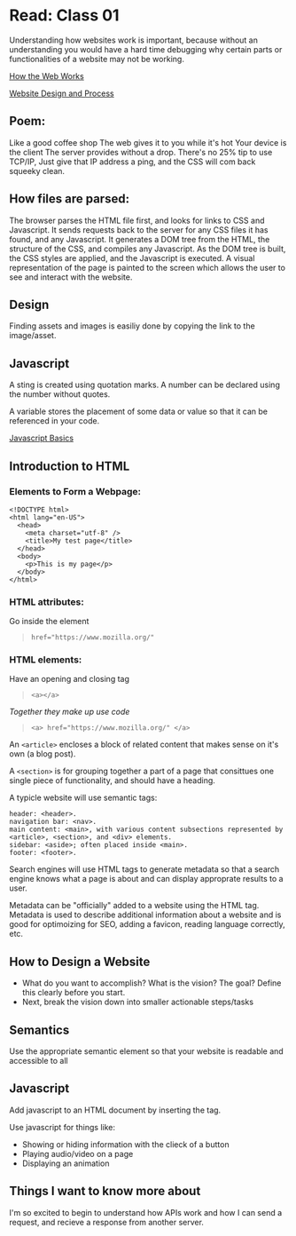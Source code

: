 # Read: Class 01

Understanding how websites work is important, because without an understanding you would have a hard time debugging why certain parts or functionalities of a website may not be working. 

[How the Web Works](https://developer.mozilla.org/en-US/docs/Learn/Getting_started_with_the_web/How_the_Web_works)

[Website Design and Process](https://developer.mozilla.org/en-US/docs/Learn/Getting_started_with_the_web/What_will_your_website_look_like)

## Poem:

Like a good coffee shop
The web gives it to you while it's hot
Your device is the client
The server provides without a drop. 
There's no 25% tip to use TCP/IP,
Just give that IP address a ping,
and the CSS will com back squeeky clean.

## How files are parsed:

The browser parses the HTML file first, and looks for links to CSS and Javascript. It sends requests back to the server for any CSS files it has found, and any Javascript. It generates a DOM tree from the HTML, the structure of the CSS, and compiles any Javascript. As the DOM tree is built, the CSS styles are applied, and the Javascript is executed. A visual representation of the page is painted to the screen which allows the user to see and interact with the website.

## Design

Finding assets and images is easiliy done by copying the link to the image/asset.

## Javascript

A sting is created using quotation marks. A number can be declared using the number without quotes. 

A variable stores the placement of some data or value so that it can be referenced in your code. 

[Javascript Basics](https://developer.mozilla.org/en-US/docs/Learn/Getting_started_with_the_web/JavaScript_basics)

## Introduction to HTML

### Elements to Form a Webpage:

```
<!DOCTYPE html>
<html lang="en-US">
  <head>
    <meta charset="utf-8" />
    <title>My test page</title>
  </head>
  <body>
    <p>This is my page</p>
  </body>
</html>
```

### HTML attributes:
Go inside the element
> `href="https://www.mozilla.org/"`

### HTML elements:
Have an opening and closing tag
> `<a></a>`

_Together they make up use code_
> `<a> href="https://www.mozilla.org/" </a>`

An `<article>` encloses a block of related content that makes sense on it's own (a blog post).

A `<section>` is for grouping together a part of a page that consittues one single piece of functionality, and should have a heading.

A typicle website will use semantic tags:
```
header: <header>.
navigation bar: <nav>.
main content: <main>, with various content subsections represented by <article>, <section>, and <div> elements.
sidebar: <aside>; often placed inside <main>.
footer: <footer>.
```

Search engines will use HTML tags to generate metadata so that a search engine knows what a page is about and can display approprate results to a user.

Metadata can be "officially" added to a website using the <meta> HTML tag. Metadata is used to describe additional information about a website and is good for optimoizing for SEO, adding a favicon, reading language correctly, etc. 

## How to Design a Website

+ What do you want to accomplish? What is the vision? The goal? Define this clearly before you start.
+ Next, break the vision down into smaller actionable steps/tasks

## Semantics

Use the appropriate semantic element so that your website is readable and accessible to all

## Javascript

Add javascript to an HTML document by inserting the <script></script> tag. 

Use javascript for things like:

+ Showing or hiding information with the clieck of a button
+ Playing audio/video on a page
+ Displaying an animation


## Things I want to know more about
I'm so excited to begin to understand how APIs work and how I can send a request, and recieve a response from another server. 
